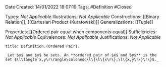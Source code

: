 <br />
<br />

Date Created: 14/01/2022 18:07:19
Tags: #Definition #Closed  

Types: _Not Applicable_
Illustrations: _Not Applicable_ 
Constructions: [[Binary Relation]], [[Cartesian Product (Kuratowski)]]
Generalizations: [[Tuple]]

Properties: [[Ordered pair equal when components equal]]
Sufficiencies: _Not Applicable_
Equivalences: _Not Applicable_
Justifications: _Not Applicable_

``` ad-Definition
title: Definition.(Ordered Pair).

_Let $x$ and $y$ be sets. An **ordered pair of $x$ and $y$** is the set $\l\langle x,y\r\rangle\coloneqq\l\{\l\{x\r\},\l\{x,y\r\}\r\}$._

```
